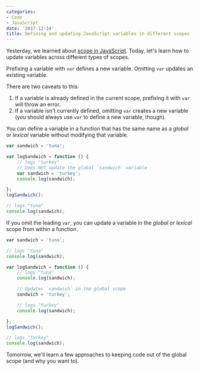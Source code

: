 ```yaml
---
categories:
- Code
- JavaScript
date: '2017-12-14'
title: Defining and updating JavaScript variables in different scopes
---
```


Yesterday, we learned about [scope in JavaScript](/scope-in-javascript/). Today, let's learn how to update variables across different types of scopes.

Prefixing a variable with `var` defines a new variable. Omitting `var` updates an existing variable.

There are two caveats to this:

1. If a variable is already defined in the current scope, prefixing it with `var` will throw an error.
2. If a variable isn't currently defined, omitting `var` creates a new variable (you should always use `var` to define a new variable, though).

You can define a variable in a function that has the same name as a *global* or *lexical* variable without modifying that variable.

```javascript
var sandwich = 'tuna';

var logSandwich = function () {
	// logs "turkey"
	// Does NOT update the global `sandwich` variable
	var sandwich = 'turkey';
	console.log(sandwich);

};
logSandwich();

// logs "tuna"
console.log(sandwich);
```

If you omit the leading `var`, you can update a variable in the *global* or *lexical* scope from within a function.

```javascript
var sandwich = 'tuna';

// logs "tuna"
console.log(sandwich);

var logSandwich = function () {
	// logs "tuna"
	console.log(sandwich);

	// Updates `sandwich` in the global scope
	sandwich = 'turkey';

	// logs "turkey"
	console.log(sandwich);

};
logSandwich();

// logs "turkey"
console.log(sandwich);
```

Tomorrow, we'll learn a few approaches to keeping code out of the global scope (and why you want to).